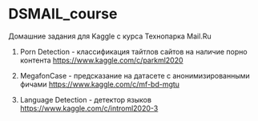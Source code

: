 # DSMAIL_course

Домашние задания для Kaggle с курса Технопарка Mail.Ru

1) Porn Detection - классификация тайтлов сайтов на наличие порно контента https://www.kaggle.com/c/parkml2020

2) MegafonCase - предсказание на датасете с анонимизированными фичами https://www.kaggle.com/c/mf-bd-mgtu

3) Language Detection - детектор языков https://www.kaggle.com/c/introml2020-3
